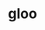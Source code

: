 ---
title: "gloo"
layout: cache
categories: [package, develop-2024-11-10]
meta: {"versions": ["2023-12-03"], "compilers": ["apple-clang@=15.0.0", "gcc@=11.4.0", "gcc@=13.2.0"], "oss": ["ubuntu22.04", "ubuntu24.04", "ventura"], "platforms": ["darwin", "linux"], "targets": ["aarch64", "neoverse_v1", "x86_64_v3"], "stacks": ["e4s", "e4s-neoverse_v1", "ml-darwin-aarch64-mps", "ml-linux-aarch64-cpu", "ml-linux-aarch64-cuda", "ml-linux-x86_64-cpu", "ml-linux-x86_64-cuda", "root"], "num_specs": 9, "num_specs_by_stack": {"root": 9, "ml-darwin-aarch64-mps": 1, "e4s-neoverse_v1": 2, "e4s": 2, "ml-linux-aarch64-cuda": 1, "ml-linux-aarch64-cpu": 1, "ml-linux-x86_64-cpu": 1, "ml-linux-x86_64-cuda": 1}}
spec_details: [{"hash": "bikpdw2lyxywxkqtet2zcl56hdziw262", "compiler": "apple-clang@=15.0.0", "versions": ["2023-12-03"], "os": "ventura", "platform": "darwin", "target": "aarch64", "variants": ["build_system=cmake", "build_type=Release", "~cuda", "generator=ninja", "~ipo", "+libuv"], "stacks": ["root", "ml-darwin-aarch64-mps"], "size": "-", "tarball": "https://binaries.spack.io/develop-2024-11-10/build_cache/darwin-ventura-aarch64/apple-clang-15.0.0/gloo-2023-12-03/darwin-ventura-aarch64-apple-clang-15.0.0-gloo-2023-12-03-bikpdw2lyxywxkqtet2zcl56hdziw262.spack"}, {"hash": "pqwy4rgvbt2g3nt2cshfy7zlimbizpdr", "compiler": "gcc@=11.4.0", "versions": ["2023-12-03"], "os": "ubuntu22.04", "platform": "linux", "target": "neoverse_v1", "variants": ["build_system=cmake", "build_type=Release", "+cuda", "cuda_arch=none", "generator=ninja", "~ipo", "~libuv"], "stacks": ["e4s-neoverse_v1", "root"], "size": "-", "tarball": "https://binaries.spack.io/develop-2024-11-10/build_cache/linux-ubuntu22.04-neoverse_v1/gcc-11.4.0/gloo-2023-12-03/linux-ubuntu22.04-neoverse_v1-gcc-11.4.0-gloo-2023-12-03-pqwy4rgvbt2g3nt2cshfy7zlimbizpdr.spack"}, {"hash": "u5cysyfh3bnr347gfqzgou2ndcxmsd2q", "compiler": "gcc@=11.4.0", "versions": ["2023-12-03"], "os": "ubuntu22.04", "platform": "linux", "target": "neoverse_v1", "variants": ["build_system=cmake", "build_type=Release", "~cuda", "generator=ninja", "~ipo", "~libuv"], "stacks": ["e4s-neoverse_v1", "root"], "size": "-", "tarball": "https://binaries.spack.io/develop-2024-11-10/build_cache/linux-ubuntu22.04-neoverse_v1/gcc-11.4.0/gloo-2023-12-03/linux-ubuntu22.04-neoverse_v1-gcc-11.4.0-gloo-2023-12-03-u5cysyfh3bnr347gfqzgou2ndcxmsd2q.spack"}, {"hash": "6diypvcwf7gxyec3a6p7ekmlj4tmx4i5", "compiler": "gcc@=11.4.0", "versions": ["2023-12-03"], "os": "ubuntu22.04", "platform": "linux", "target": "x86_64_v3", "variants": ["build_system=cmake", "build_type=Release", "~cuda", "generator=ninja", "~ipo", "~libuv"], "stacks": ["root", "e4s"], "size": "-", "tarball": "https://binaries.spack.io/develop-2024-11-10/build_cache/linux-ubuntu22.04-x86_64_v3/gcc-11.4.0/gloo-2023-12-03/linux-ubuntu22.04-x86_64_v3-gcc-11.4.0-gloo-2023-12-03-6diypvcwf7gxyec3a6p7ekmlj4tmx4i5.spack"}, {"hash": "hcg5fyjkewcsctgot2udou4o2yx3isc3", "compiler": "gcc@=11.4.0", "versions": ["2023-12-03"], "os": "ubuntu22.04", "platform": "linux", "target": "x86_64_v3", "variants": ["build_system=cmake", "build_type=Release", "+cuda", "cuda_arch=none", "generator=ninja", "~ipo", "~libuv"], "stacks": ["root", "e4s"], "size": "-", "tarball": "https://binaries.spack.io/develop-2024-11-10/build_cache/linux-ubuntu22.04-x86_64_v3/gcc-11.4.0/gloo-2023-12-03/linux-ubuntu22.04-x86_64_v3-gcc-11.4.0-gloo-2023-12-03-hcg5fyjkewcsctgot2udou4o2yx3isc3.spack"}, {"hash": "2wvosvra47xem6lzdi37wzdtskt6gbu2", "compiler": "gcc@=13.2.0", "versions": ["2023-12-03"], "os": "ubuntu24.04", "platform": "linux", "target": "aarch64", "variants": ["build_system=cmake", "build_type=Release", "+cuda", "cuda_arch=80", "generator=ninja", "~ipo", "~libuv"], "stacks": ["ml-linux-aarch64-cuda", "root"], "size": "-", "tarball": "https://binaries.spack.io/develop-2024-11-10/build_cache/linux-ubuntu24.04-aarch64/gcc-13.2.0/gloo-2023-12-03/linux-ubuntu24.04-aarch64-gcc-13.2.0-gloo-2023-12-03-2wvosvra47xem6lzdi37wzdtskt6gbu2.spack"}, {"hash": "4gnkjssmxeskakurm2rf2mt4zmxfyz2p", "compiler": "gcc@=13.2.0", "versions": ["2023-12-03"], "os": "ubuntu24.04", "platform": "linux", "target": "aarch64", "variants": ["build_system=cmake", "build_type=Release", "~cuda", "generator=ninja", "~ipo", "~libuv"], "stacks": ["root", "ml-linux-aarch64-cpu"], "size": "-", "tarball": "https://binaries.spack.io/develop-2024-11-10/build_cache/linux-ubuntu24.04-aarch64/gcc-13.2.0/gloo-2023-12-03/linux-ubuntu24.04-aarch64-gcc-13.2.0-gloo-2023-12-03-4gnkjssmxeskakurm2rf2mt4zmxfyz2p.spack"}, {"hash": "mybqxxikf7x7hpaltjn5hikl5k45yefp", "compiler": "gcc@=13.2.0", "versions": ["2023-12-03"], "os": "ubuntu24.04", "platform": "linux", "target": "x86_64_v3", "variants": ["build_system=cmake", "build_type=Release", "~cuda", "generator=ninja", "~ipo", "~libuv"], "stacks": ["ml-linux-x86_64-cpu", "root"], "size": "-", "tarball": "https://binaries.spack.io/develop-2024-11-10/build_cache/linux-ubuntu24.04-x86_64_v3/gcc-13.2.0/gloo-2023-12-03/linux-ubuntu24.04-x86_64_v3-gcc-13.2.0-gloo-2023-12-03-mybqxxikf7x7hpaltjn5hikl5k45yefp.spack"}, {"hash": "s5fnpcrfinz4cxn6ap7ouskczz7up6um", "compiler": "gcc@=13.2.0", "versions": ["2023-12-03"], "os": "ubuntu24.04", "platform": "linux", "target": "x86_64_v3", "variants": ["build_system=cmake", "build_type=Release", "+cuda", "cuda_arch=80", "generator=ninja", "~ipo", "~libuv"], "stacks": ["ml-linux-x86_64-cuda", "root"], "size": "-", "tarball": "https://binaries.spack.io/develop-2024-11-10/build_cache/linux-ubuntu24.04-x86_64_v3/gcc-13.2.0/gloo-2023-12-03/linux-ubuntu24.04-x86_64_v3-gcc-13.2.0-gloo-2023-12-03-s5fnpcrfinz4cxn6ap7ouskczz7up6um.spack"}]
---